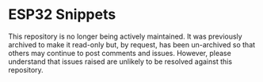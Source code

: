 # ESP32 Snippets
This repository is no longer being actively maintained.  It was previously archived to make it read-only but, by request, has been un-archived so that others may continue to post comments and issues.  However, please understand that issues raised are unlikely to be resolved against this repository.
